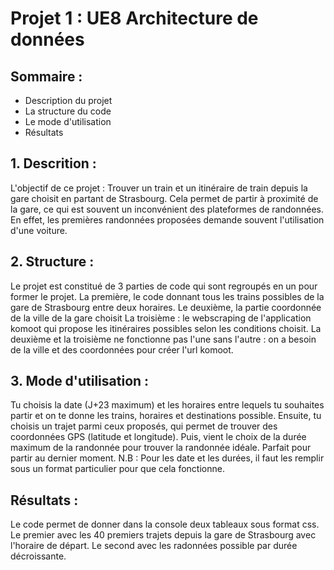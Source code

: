# Projet 1 : UE8 Architecture de données

## Sommaire :
 -  Description du projet 
 -  La structure du code
 - Le mode d'utilisation
 - Résultats

## 1. Descrition :
L'objectif de ce projet :
Trouver un train et un itinéraire de train depuis la gare choisit en partant de Strasbourg. Cela permet de partir à proximité de la gare, ce qui est souvent un inconvénient des plateformes de randonnées. En effet, les premières randonnées proposées demande souvent l'utilisation d'une voiture.

## 2. Structure : 
Le projet est constitué de 3 parties de code qui sont regroupés en un pour former le projet.
La première, le code donnant tous les trains possibles de la gare de Strasbourg entre deux horaires.
Le deuxième, la partie coordonnée de la ville de la gare choisit
La troisième : le webscraping de l'application komoot qui propose les itinéraires possibles selon les conditions choisit.
La deuxième et la troisième ne fonctionne pas l'une sans l'autre : on a besoin de la ville et des coordonnées pour créer l'url komoot.

## 3. Mode d'utilisation :
Tu choisis la date (J+23 maximum) et les horaires entre lequels tu souhaites partir et on te donne les trains, horaires et destinations possible. Ensuite, tu choisis un trajet parmi ceux proposés, qui permet de trouver des coordonnées GPS (latitude et longitude).  Puis, vient le choix de la durée maximum de la randonnée pour trouver la randonnée idéale. Parfait pour partir au dernier moment.
N.B : Pour les date et les durées, il faut les remplir sous un format particulier pour que cela fonctionne.

## Résultats : 
Le code permet de donner dans la console deux tableaux sous format css. Le premier avec les 40 premiers trajets depuis la gare de Strasbourg avec l'horaire de départ.
Le second avec les radonnées possible par durée décroissante. 
